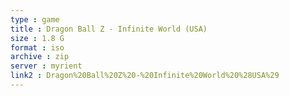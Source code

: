 ```yaml
---
type : game
title : Dragon Ball Z - Infinite World (USA)
size : 1.8 G
format : iso
archive : zip
server : myrient
link2 : Dragon%20Ball%20Z%20-%20Infinite%20World%20%28USA%29
---
```

